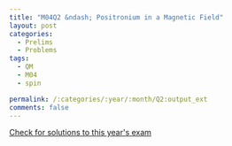 ```yaml
---
title: "M04Q2 &ndash; Positronium in a Magnetic Field"
layout: post
categories:
  - Prelims
  - Problems
tags:
  - QM
  - M04
  - spin

permalink: /:categories/:year/:month/Q2:output_ext
comments: false
---
```

<object data="2004M2Q.pdf" type="application/pdf" width="100%" height="500"></object>
<div class="message"><a href='https://princetonprelim.com/prelim/13/'>Check for solutions to this year's exam</a></div>